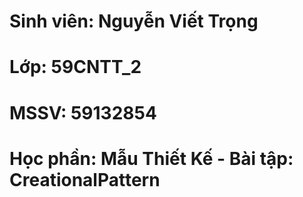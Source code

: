 # Sinh viên: Nguyễn Viết Trọng
# Lớp: 59CNTT_2
# MSSV: 59132854
# Học phần: Mẫu Thiết Kế - Bài tập: CreationalPattern 
